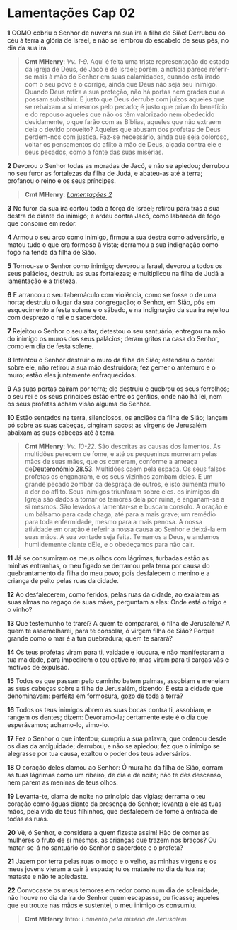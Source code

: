 # Lamentações Cap 02

**1** 	COMO cobriu o Senhor de nuvens na sua ira a filha de Sião! Derrubou do céu à terra a glória de Israel, e não se lembrou do escabelo de seus pés, no dia da sua ira.

> **Cmt MHenry**: *Vv. 1-9.* Aqui é feita uma triste representação do estado da igreja de Deus, de Jacó e de Israel; porém, a notícia parece referir-se mais à mão do Senhor em suas calamidades, quando está irado com o seu povo e o corrige, ainda que Deus não seja seu inimigo. Quando Deus retira a sua proteção, não há portas nem grades que a possam substituir. E justo que Deus derrube com juízos aqueles que se rebaixam a si mesmos pelo pecado; é justo que prive do benefício e do repouso aqueles que não os têm valorizado nem obedecido devidamente, o que farão com as Bíblias, aqueles que não extraem dela o devido proveito? Aqueles que abusam dos profetas de Deus perdem-nos com justiça. Faz-se necessário, ainda que seja doloroso, voltar os pensamentos do aflito à mão de Deus, alçada contra ele e seus pecados, como a fonte das suas misérias.

**2** 	Devorou o Senhor todas as moradas de Jacó, e não se apiedou; derrubou no seu furor as fortalezas da filha de Judá, e abateu-as até à terra; profanou o reino e os seus príncipes.

> **Cmt MHenry**: *[Lamentações 2](../25A-Lm/02.md#0)*

**3** 	No furor da sua ira cortou toda a força de Israel; retirou para trás a sua destra de diante do inimigo; e ardeu contra Jacó, como labareda de fogo que consome em redor.

**4** 	Armou o seu arco como inimigo, firmou a sua destra como adversário, e matou tudo o que era formoso à vista; derramou a sua indignação como fogo na tenda da filha de Sião.

**5** 	Tornou-se o Senhor como inimigo; devorou a Israel, devorou a todos os seus palácios, destruiu as suas fortalezas; e multiplicou na filha de Judá a lamentação e a tristeza.

**6** 	E arrancou o seu tabernáculo com violência, como se fosse o de uma horta; destruiu o lugar da sua congregação; o Senhor, em Sião, pôs em esquecimento a festa solene e o sábado, e na indignação da sua ira rejeitou com desprezo o rei e o sacerdote.

**7** 	Rejeitou o Senhor o seu altar, detestou o seu santuário; entregou na mão do inimigo os muros dos seus palácios; deram gritos na casa do Senhor, como em dia de festa solene.

**8** 	Intentou o Senhor destruir o muro da filha de Sião; estendeu o cordel sobre ele, não retirou a sua mão destruidora; fez gemer o antemuro e o muro; estão eles juntamente enfraquecidos.

**9** 	As suas portas caíram por terra; ele destruiu e quebrou os seus ferrolhos; o seu rei e os seus príncipes estão entre os gentios, onde não há lei, nem os seus profetas acham visão alguma do Senhor.

**10** 	Estão sentados na terra, silenciosos, os anciãos da filha de Sião; lançam pó sobre as suas cabeças, cingiram sacos; as virgens de Jerusalém abaixam as suas cabeças até à terra.

> **Cmt MHenry**: *Vv. 10-22.* São descritas as causas dos lamentos. As multidões perecem de fome, e até os pequeninos morreram pelas mãos de suas mães, que os comeram, conforme a ameaça de[Deuteronômio 28.53](../05A-Dt/28.md#53). Multidões caem pela espada. Os seus falsos profetas os enganaram, e os seus vizinhos zombam deles. E um grande pecado zombar da desgraça de outros, e isto aumenta muito a dor do aflito. Seus inimigos triunfaram sobre eles. os inimigos da Igreja são dados a tomar os temores dela por ruína, e enganam-se a si mesmos. São levados a lamentar-se e buscam consolo. A oração é um bálsamo para cada chaga, até para a mais grave; um remédio para toda enfermidade, mesmo para a mais penosa. A nossa atividade em oração é referir a nossa causa ao Senhor e deixá-la em suas mãos. A sua vontade seja feita. Temamos a Deus, e andemos humildemente diante dEle, e o obedeçamos para não cair.

**11** 	Já se consumiram os meus olhos com lágrimas, turbadas estão as minhas entranhas, o meu fígado se derramou pela terra por causa do quebrantamento da filha do meu povo; pois desfalecem o menino e a criança de peito pelas ruas da cidade.

**12** 	Ao desfalecerem, como feridos, pelas ruas da cidade, ao exalarem as suas almas no regaço de suas mães, perguntam a elas: Onde está o trigo e o vinho?

**13** 	Que testemunho te trarei? A quem te compararei, ó filha de Jerusalém? A quem te assemelharei, para te consolar, ó virgem filha de Sião? Porque grande como o mar é a tua quebradura; quem te sarará?

**14** 	Os teus profetas viram para ti, vaidade e loucura, e não manifestaram a tua maldade, para impedirem o teu cativeiro; mas viram para ti cargas vãs e motivos de expulsão.

**15** 	Todos os que passam pelo caminho batem palmas, assobiam e meneiam as suas cabeças sobre a filha de Jerusalém, dizendo: É esta a cidade que denominavam: perfeita em formosura, gozo de toda a terra?

**16** 	Todos os teus inimigos abrem as suas bocas contra ti, assobiam, e rangem os dentes; dizem: Devoramo-la; certamente este é o dia que esperávamos; achamo-lo, vimo-lo.

**17** 	Fez o Senhor o que intentou; cumpriu a sua palavra, que ordenou desde os dias da antiguidade; derrubou, e não se apiedou; fez que o inimigo se alegrasse por tua causa, exaltou o poder dos teus adversários.

**18** 	O coração deles clamou ao Senhor: Ó muralha da filha de Sião, corram as tuas lágrimas como um ribeiro, de dia e de noite; não te dês descanso, nem parem as meninas de teus olhos.

**19** 	Levanta-te, clama de noite no princípio das vigias; derrama o teu coração como águas diante da presença do Senhor; levanta a ele as tuas mãos, pela vida de teus filhinhos, que desfalecem de fome à entrada de todas as ruas.

**20** 	Vê, ó Senhor, e considera a quem fizeste assim! Hão de comer as mulheres o fruto de si mesmas, as crianças que trazem nos braços? Ou matar-se-á no santuário do Senhor o sacerdote e o profeta?

**21** 	Jazem por terra pelas ruas o moço e o velho, as minhas virgens e os meus jovens vieram a cair à espada; tu os mataste no dia da tua ira; mataste e não te apiedaste.

**22** 	Convocaste os meus temores em redor como num dia de solenidade; não houve no dia da ira do Senhor quem escapasse, ou ficasse; aqueles que eu trouxe nas mãos e sustentei, o meu inimigo os consumiu.


> **Cmt MHenry** Intro: *Lamento pela miséria de Jerusalém.*